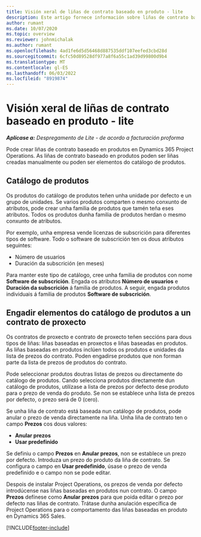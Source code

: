 ```yaml
---
title: Visión xeral de liñas de contrato baseado en produto - lite
description: Este artigo fornece información sobre liñas de contrato baseado en produtos.
author: rumant
ms.date: 10/07/2020
ms.topic: overview
ms.reviewer: johnmichalak
ms.author: rumant
ms.openlocfilehash: 4ad1fe6d5d56468d887535ddf107eefed3cbd28d
ms.sourcegitcommit: 6cfc50d89528df977a8f6a55c1ad39d99800d9b4
ms.translationtype: MT
ms.contentlocale: gl-ES
ms.lasthandoff: 06/03/2022
ms.locfileid: "8919874"
---
```

# <a name="product-based-contract-lines-overview---lite"></a>Visión xeral de liñas de contrato baseado en produto - lite

_**Aplícase a:** Despregamento de Lite - de acordo a facturación proforma_

Pode crear liñas de contrato baseado en produtos en Dynamics 365 Project Operations. As liñas de contrato baseado en produtos poden ser liñas creadas manualmente ou poden ser elementos do catálogo de produtos.

## <a name="product-catalog"></a>Catálogo de produtos

Os produtos do catálogo de produtos teñen unha unidade por defecto e un grupo de unidades. Se varios produtos comparten o mesmo conxunto de atributos, pode crear unha familia de produtos que tamén teña eses atributos. Todos os produtos dunha familia de produtos herdan o mesmo conxunto de atributos.

Por exemplo, unha empresa vende licenzas de subscrición para diferentes tipos de software. Todo o software de subscrición ten os dous atributos seguintes:

- Número de usuarios
- Duración da subscrición (en meses)

Para manter este tipo de catálogo, cree unha familia de produtos con nome **Software de subscrición**. Engada os atributos **Número de usuarios** e **Duración da subscrición** á familia de produtos. A seguir, engada produtos individuais á familia de produtos **Software de subscrición**.

## <a name="add-product-catalog-items-to-a-project-contract"></a>Engadir elementos do catálogo de produtos a un contrato de proxecto

Os contratos de proxecto e contrato de proxecto teñen seccións para dous tipos de liñas: liñas baseadas en proxectos e liñas baseadas en produtos. As liñas baseadas en produtos inclúen todos os produtos e unidades da lista de prezos do contrato. Poden engadirse produtos que non forman parte da lista de prezos de produtos do contrato.

Pode seleccionar produtos doutras listas de prezos ou directamente do catálogo de produtos. Cando selecciona produtos directamente dun catálogo de produtos, utilízase a lista de prezos por defecto dese produto para o prezo de venda do produto. Se non se establece unha lista de prezos por defecto, o prezo será de 0 (cero).

Se unha liña de contrato está baseada nun catálogo de produtos, pode anular o prezo de venda directamente na liña. Unha liña de contrato ten o campo **Prezos** cos dous valores:

- **Anular prezos**
- **Usar predefinido**

Se definiu o campo **Prezos** en **Anular prezos**, non se establece un prezo por defecto. Introduza un prezo do produto da liña de contrato. Se configura o campo en **Usar predefinido**, úsase o prezo de venda predefinido e o campo non se pode editar.

Despois de instalar Project Operations, os prezos de venda por defecto introdúcense nas liñas baseadas en produtos nun contrato. O campo **Prezos** defínese como **Anular prezos** para que poida editar o prezo por defecto nas liñas de contrato. Trátase dunha anulación específica de Project Operations para o comportamento das liñas baseadas en produto en Dynamics 365 Sales.


[!INCLUDE[footer-include](../../includes/footer-banner.md)]